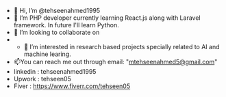 - 👋 Hi, I’m @tehseenahmed1995
- 🌱 I’m PHP developer currently learning React.js along with Laravel framework. In future I'll learn Python.
- 💞️ I’m looking to collaborate on
- - 👀 I’m interested in research based projects specially related to AI and machine learing.
- 📫You can reach me out through email: "mtehseenahmed5@gmail.com" 
- linkedin : tehseenahmed1995
- Upwork : tehseen05
- Fiver : https://www.fiverr.com/tehseen05

<!---
tehseenahmed1995/tehseenahmed1995 is a ✨ special ✨ repository because its `README.md` (this file) appears on your GitHub profile.
You can click the Preview link to take a look at your changes.
--->
